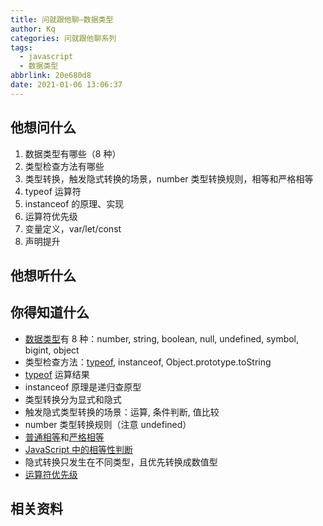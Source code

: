 ```yaml
---
title: 问就跟他聊—数据类型
author: Kq
categories: 问就跟他聊系列
tags:
  - javascript
  - 数据类型
abbrlink: 20e680d8
date: 2021-01-06 13:06:37
---
```


## 他想问什么

1. 数据类型有哪些（8 种）
1. 类型检查方法有哪些
1. 类型转换，触发隐式转换的场景，number 类型转换规则，相等和严格相等
1. typeof 运算符
1. instanceof 的原理、实现
1. 运算符优先级
1. 变量定义，var/let/const
1. 声明提升

## 他想听什么

## 你得知道什么

- [数据类型](https://developer.mozilla.org/zh-CN/docs/Web/JavaScript/Data_structures)有 8 种：number, string, boolean, null, undefined, symbol, bigint, object
- 类型检查方法：[typeof](https://developer.mozilla.org/zh-CN/docs/Web/JavaScript/Reference/Operators/typeof), instanceof, Object.prototype.toString
- [typeof](https://developer.mozilla.org/zh-CN/docs/Web/JavaScript/Reference/Operators/typeof) 运算结果
- instanceof 原理是递归查原型
- 类型转换分为显式和隐式
- 触发隐式类型转换的场景：运算, 条件判断, 值比较
- number 类型转换规则（注意 undefined）
- [普通相等](https://developer.mozilla.org/zh-CN/docs/Web/JavaScript/Reference/Operators/%E7%9B%B8%E7%AD%89)和[严格相等](https://developer.mozilla.org/zh-CN/docs/Web/JavaScript/Reference/Operators/Strict_equality)
- [JavaScript 中的相等性判断](https://developer.mozilla.org/zh-CN/docs/Web/JavaScript/Equality_comparisons_and_sameness)
- 隐式转换只发生在不同类型，且优先转换成数值型
- [运算符优先级](https://developer.mozilla.org/zh-CN/docs/Web/JavaScript/Reference/Operators/Operator_Precedence)

## 相关资料
